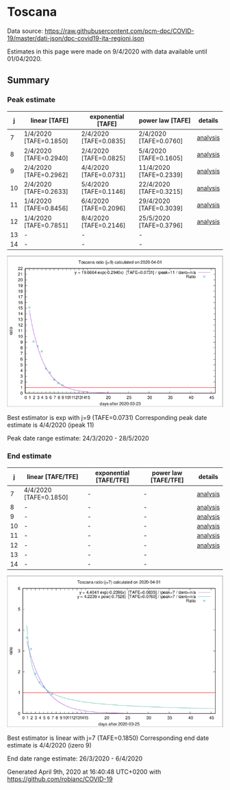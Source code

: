 # Toscana


Data source: https://raw.githubusercontent.com/pcm-dpc/COVID-19/master/dati-json/dpc-covid19-ita-regioni.json

Estimates in this page were made on 9/4/2020 with data available until 01/04/2020.


## Summary 

### Peak estimate 
|j|linear [TAFE]|exponential [TAFE]|power law [TAFE]|details|
|---|----|-----------|---------|-------|
|7|1/4/2020 [TAFE=0.1850]|2/4/2020 [TAFE=0.0835]|2/4/2020 [TAFE=0.0760]|[analysis](COVID-19_toscana_j7_2020-04-01.md)|
|8|2/4/2020 [TAFE=0.2940]|2/4/2020 [TAFE=0.0825]|5/4/2020 [TAFE=0.1605]|[analysis](COVID-19_toscana_j8_2020-04-01.md)|
|9|2/4/2020 [TAFE=0.2962]|4/4/2020 [TAFE=0.0731]|11/4/2020 [TAFE=0.2339]|[analysis](COVID-19_toscana_j9_2020-04-01.md)|
|10|2/4/2020 [TAFE=0.2633]|5/4/2020 [TAFE=0.1146]|22/4/2020 [TAFE=0.3215]|[analysis](COVID-19_toscana_j10_2020-04-01.md)|
|11|1/4/2020 [TAFE=0.8456]|6/4/2020 [TAFE=0.2096]|29/4/2020 [TAFE=0.3039]|[analysis](COVID-19_toscana_j11_2020-04-01.md)|
|12|1/4/2020 [TAFE=0.7851]|8/4/2020 [TAFE=0.2146]|25/5/2020 [TAFE=0.3796]|[analysis](COVID-19_toscana_j12_2020-04-01.md)|
|13|-|-|-||
|14|-|-|-||

![best peak estimate](COVID-19_toscana_j9_2020-04-01.png)

Best estimator is exp with j=9 (TAFE=0.0731)
Corresponding peak date estimate is 4/4/2020 (ipeak 11)


Peak date range estimate: 24/3/2020 - 28/5/2020

### End estimate 
|j|linear [TAFE/TFE]|exponential [TAFE/TFE]|power law [TAFE/TFE]|details|
|---|----|-----------|---------|-------|
|7|4/4/2020 [TAFE=0.1850]|-|-|[analysis](COVID-19_toscana_j7_2020-04-01.md)|
|8|-|-|-|[analysis](COVID-19_toscana_j8_2020-04-01.md)|
|9|-|-|-|[analysis](COVID-19_toscana_j9_2020-04-01.md)|
|10|-|-|-|[analysis](COVID-19_toscana_j10_2020-04-01.md)|
|11|-|-|-|[analysis](COVID-19_toscana_j11_2020-04-01.md)|
|12|-|-|-|[analysis](COVID-19_toscana_j12_2020-04-01.md)|
|13|-|-|-||
|14|-|-|-||

![best zero estimate](COVID-19_toscana_j7_2020-04-01.png)

Best estimator is linear with j=7 (TAFE=0.1850)
Corresponding end date estimate is 4/4/2020 (izero 9)


End date range estimate: 26/3/2020 - 6/4/2020

Generated April 9th, 2020 at 16:40:48 UTC+0200 with https://github.com/robianc/COVID-19
